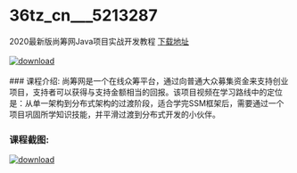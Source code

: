 # 36tz_cn___5213287
2020最新版尚筹网Java项目实战开发教程
[下载地址](http://www.36tz.cn/article/5213287 "下载地址")
<br/></br>[![download](http://36tz.cn/muke_img/2020_05_2-128.png "下载地址")](http://www.36tz.cn/article/5213287 "下载地址")
<br/></br>### 课程介绍:
尚筹网是一个在线众筹平台，通过向普通大众募集资金来支持创业项目，支持者可以获得与支持金额相当的回报。该项目视频在学习路线中的定位是：从单一架构到分布式架构的过渡阶段，适合学完SSM框架后，需要通过一个项目巩固所学知识技能，并平滑过渡到分布式开发的小伙伴。

### 课程截图:
[![download](http://36tz.cn/muke_img/2020_05_1-139.png "下载地址")](http://www.36tz.cn/article/5213287 "下载地址")
